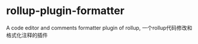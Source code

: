 # rollup-plugin-formatter
A code editor and comments formatter plugin of rollup, 一个rollup代码修改和格式化注释的插件
